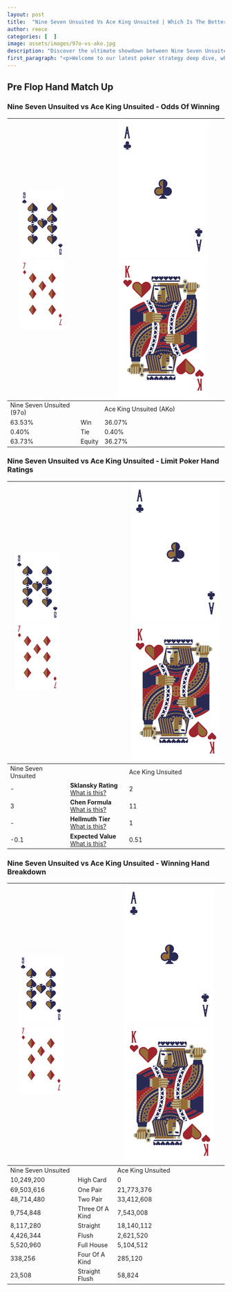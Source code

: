 ```yaml
---
layout: post
title:  "Nine Seven Unsuited Vs Ace King Unsuited | Which Is The Better Hand In Poker? A Complete Guide"
author: reece
categories: [  ]
image: assets/images/97o-vs-ako.jpg
description: "Discover the ultimate showdown between Nine Seven Unsuited and Ace King Unsuited in poker! Uncover the odds, strategies, and scenarios where one hand triumphs over the other. Get ready to up your poker game with this thrilling analysis."
first_paragraph: "<p>Welcome to our latest poker strategy deep dive, where we're pitting two distinct hands against each other in a high-stakes showdown: Nine Seven Unsuited vs Ace King Unsuited.</p><p>In the dynamic world of poker, every decision counts, and knowing which hand holds the upper hand is key to your success at the table.</p><p>In this article, we'll dissect these two hands, explore the scenarios where one dominates the other, and equip you with the knowledge to make strategic choices that can tip the odds in your favor.</p><p>Get ready to unravel the intriguing dynamics of these poker hands and elevate your game to new heights.</p>"
---
```




[comment]: # (sp0)

## Pre Flop Hand Match Up

<div class="table hand-ratings" markdown="1"> 



### Nine Seven Unsuited vs Ace King Unsuited - Odds Of Winning


    
| ![image info](assets/images/hand1/9.png) ![image info](assets/images/hand1/7o.png) |  | ![image info](assets/images/hand2/A.png) ![image info](assets/images/hand2/Ko.png) |
| -------- | -------- | -------- |
| Nine Seven Unsuited (97o) |  | Ace King Unsuited (AKo) |
| 63.53% | Win | 36.07% |
| 0.40% | Tie | 0.40% |
| 63.73% | Equity | 36.27% |




[comment]: # (sp1)



### Nine Seven Unsuited vs Ace King Unsuited - Limit Poker Hand Ratings


    
| ![image info](assets/images/hand1/9.png) ![image info](assets/images/hand1/7o.png) |  | ![image info](assets/images/hand2/A.png) ![image info](assets/images/hand2/Ko.png) |
| -------- | -------- | -------- |
| Nine Seven Unsuited |  | Ace King Unsuited |
| - | **Sklansky Rating** [What is this?](/sklansky-rating-explained) | 2 |
| 3 | **Chen Formula** [What is this?](/chen-formula-explained) | 11 |
| - | **Hellmuth Tier** [What is this?](/Hellmuth-tier-explained) | 1 |
| -0.1 | **Expected Value** [What is this?](/expected-value-explained) | 0.51 |




[comment]: # (sp2)



### Nine Seven Unsuited vs Ace King Unsuited - Winning Hand Breakdown


    
| ![image info](assets/images/hand1/9.png) ![image info](assets/images/hand1/7o.png) |  | ![image info](assets/images/hand2/A.png) ![image info](assets/images/hand2/Ko.png) |
| -------- | -------- | -------- |
| Nine Seven Unsuited |  | Ace King Unsuited |
| 10,249,200 | High Card | 0 |
| 69,503,616 | One Pair | 21,773,376 |
| 48,714,480 | Two Pair | 33,412,608 |
| 9,754,848 | Three Of A Kind | 7,543,008 |
| 8,117,280 | Straight | 18,140,112 |
| 4,426,344 | Flush | 2,621,520 |
| 5,520,960 | Full House | 5,104,512 |
| 338,256 | Four Of A Kind | 285,120 |
| 23,508 | Straight Flush | 58,824 |




[comment]: # (sp3)



</div>

[comment]: # (sp4)



[comment]: # (sp5)

